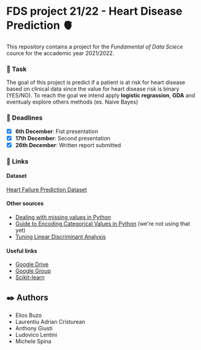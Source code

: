 # FDS project 21/22 - Heart Disease Prediction :anatomical_heart:

This repository contains a project for the _Fundamental of Data Sciece_  cource for the accademic year 2021/2022.

### :bowling: Task 
The goal of this project is predict if a patient is at risk for heart disease based on clinical data since the value for heart disease risk is binary (YES/NO).
To reach the goal we intend apply **logistic regrassion**, **GDA** and eventualy explore others methods (es. Naive Bayes) 

### :date: Deadlines 
- [x] **6th December**: Fist presentation
- [x] **17th December**: Second presentation
- [x] **26th December**: Written report submitted

### :paperclip: Links
#### Dataset
[Heart Failure Prediction Dataset](https://www.kaggle.com/fedesoriano/heart-failure-prediction)
#### Other sources
- [Dealing with missing values in Python](https://www.analyticsvidhya.com/blog/2021/05/dealing-with-missing-values-in-python-a-complete-guide/)
- [Guide to Encoding Categorical Values in Python](https://pbpython.com/categorical-encoding.html) (we're not using that yet)
- [Tuning Linear Discriminant Analysis](https://machinelearningmastery.com/linear-discriminant-analysis-with-python/)
#### Useful links
- [Google Drive](https://drive.google.com/drive/u/1/folders/1vdwBkEDXcKa6vKXDMDjzAo4xX2o2BBUs)
- [Google Group](https://groups.google.com/u/1/a/di.uniroma1.it/g/fds-21-22)
- [Scikit-learn](https://scikit-learn.org/stable/)

## :black_nib: Authors
- Elios Buzo
- Laurentiu Adrian Cristurean
- Anthony Giusti
- Ludovico Lentini
- Michele Spina
